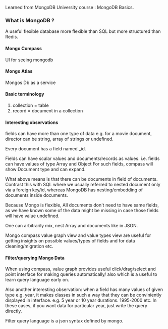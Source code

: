 Learned from MongoDB University course : MongoDB Basics.


### What is MongoDB ?
A useful flexible database more flexible than SQL but more structured than Redis.

#### Mongo Compass
UI for seeing mongodb

#### Mongo Atlas
Mongos Db as a service


#### Basic terminology

1. collection = table
2. record = document in a collection

#### Interesting observations


fields can have more than one type of data
e.g. 
for a movie document,
director can be string, array of strings or undefined.

Every document has a field named _id.

Fields can have scalar values and documents/records as values. i.e. fields can have values of type Array and Object For such fields, compass will show Document type and can expand.


What above means is that there can be documents in field of documents.
Contrast this with SQL where we usually referred to nested document only via a foreign key/id, whereas MongoDB has nesting/embedding of documents inside documents.

Because Mongo is flexible,
All documents don't need to have same fields,
as we have known some of the data might be missing in
case those fields will have value undefined.

One can arbitrarily mix, nest Array and documents like in JSON.


Mongo compass value graph view and value types view are useful for getting insights on possible values/types of fields and for data cleaning/migration etc.



#### Filter/querying Mongo Data

When using compass, value graph provides useful click/drag/select and point interface for making queries automatically/ also which is a useful to learn query language early on.


Also another interesting observation: when a field has many values of given type e.g. year, it makes classes in such a way that they can be conviniently displayed in interface. e.g. 5 year or 10 year durations. 1995-2000 etc.
In these cases, if you want data for particular year, just write the query directly.

Filter query language is a json syntax defined by mongo.